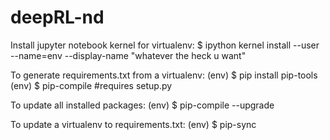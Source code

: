 # deepRL-nd


Install jupyter notebook kernel for virtualenv:
$ ipython kernel install --user --name=env --display-name "whatever the heck u want"


To generate requirements.txt from a virtualenv:
(env) $ pip install pip-tools
(env) $ pip-compile #requires setup.py


To update all installed packages:
(env) $ pip-compile --upgrade

To update a virtualenv to requirements.txt:
(env) $ pip-sync
